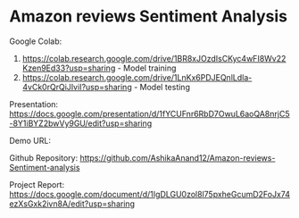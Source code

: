 # Amazon reviews Sentiment Analysis

Google Colab:
1. https://colab.research.google.com/drive/1BR8xJOzdIsCKyc4wFI8Wv22Kzen9Ed33?usp=sharing  - Model training
2. https://colab.research.google.com/drive/1LnKx6PDJEQnlLdla-4vCk0rQrQiJIviI?usp=sharing - Model testing

Presentation:
https://docs.google.com/presentation/d/1fYCUFnr6RbD7OwuL6aoQA8nrjC5-8Y1iBYZ2bwVy9GU/edit?usp=sharing

Demo URL:


Github Repository:
https://github.com/AshikaAnand12/Amazon-reviews-Sentiment-analysis

Project Report:
https://docs.google.com/document/d/1IgDLGU0zol8l75pxheGcumD2FoJx74ezXsGxk2ivn8A/edit?usp=sharing
